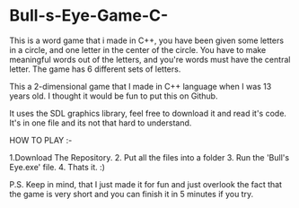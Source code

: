 # Bull-s-Eye-Game-C-
This is a word game that i made in C++, you have been given some letters in a circle, and one letter in the center of the circle. You have to make meaningful words out of the letters, and you're words must have the central letter. The game has 6 different sets of letters.

This a 2-dimensional game that I made in C++ language when I was 13 years old. I thought it would be fun to put this on Github.

It uses the SDL graphics library, feel free to download it and read it's code. It's in one file and its not that hard to understand.

HOW TO PLAY :-

  1.Download The Repository.
  2.  Put all the files into a folder
  3.  Run the 'Bull's Eye.exe' file.
  4.  Thats it. :)

P.S. Keep in mind, that I just made it for fun and just overlook the fact that the game is very short and you can finish it in 5 minutes if you try.
